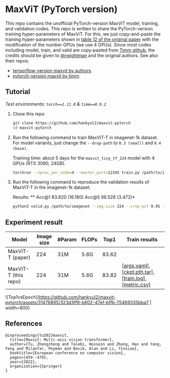 # MaxViT (PyTorch version)

This repo contains the unofficial PyTorch-version MaxViT model, training, and validation codes. This repo is written to share the PyTorch-version training hyper-parameters of MaxViT. For this, we just copy-and-paste the training hyper-parameters shown in [table 12 of the original paper](https://arxiv.org/pdf/2204.01697.pdf) with the modification of the number GPUs (we use 4 GPUs). Since most codes including model, train, and valid are copy-pasted from [Timm github](https://github.com/huggingface/pytorch-image-models), the credits should be given to [@rwightman](https://github.com/rwightman) and the original authors. See also their repos:

- [tensorflow-version maxvit by authors](https://github.com/google-research/maxvit).
- [pytorch-version maxvit by timm](https://github.com/huggingface/pytorch-image-models/blob/main/timm/models/maxxvit.py).



## Tutorial

*Test environments: `torch==1.11.0` & `timm==0.9.2`*

1. Clone this repo
   
   ```bash
   git clone https://github.com/hankyul2/maxvit-pytorch
   cd maxvit-pytorch
   ```

2. Run the following command to train MaxViT-T in imagenet-1k dataset. For model variants, just change the `--drop-path` to `0.3 (small)` and `0.4 (base)`. 

    Training time: about 5 days for the `maxvit_tiny_tf_224` model with 4 GPUs (RTX 3090, 24GB).
    
    ```bash
   torchrun --nproc_per_node=4 --master_port=12345 train.py /path/to/imagenet --model maxvit_tiny_tf_224 --aa rand-m15-mstd0.5-inc1 --mixup .8 --cutmix 1.0 --remode pixel --reprob 0.25 --drop-path .2 --opt adamw --weight-decay .05 --sched cosine --epochs 300 --lr 3e-3 --warmup-lr 1e-6 --warmup-epoch 30 --min-lr 1e-5 -b 64 -tb 4096 --smoothing 0.1 --clip-grad 1.0 -j 8 --amp --pin-mem --channels-last 
   ```
   
3. Run the following command to reproduce the validation results of MaxViT-T in the imagenet-1k dataset.

    Results: ** Acc@1 83.820 (16.180) Acc@5 96.528 (3.472)*
    
    ```bash 
    python3 valid.py /path/to/imagenet --img-size 224 --crop-pct 0.95 --cuda 0 --model maxvit_tiny_tf_224 --pretrained
    ```
    
    

## Experiment result

| Model                | Image size | #Param | FLOPs | Top1  | Train results                                                |
| -------------------- | ---------- | ------ | ----- | ----- | ------------------------------------------------------------ |
| MaxViT-T (paper)     | 224        | 31M    | 5.6G  | 83.62 |                                                              |
| MaxViT-T (this repo) | 224        | 31M    | 5.6G  | 83.82 | [[args.yaml]](https://github.com/hankyul2/maxvit-pytorch/releases/download/v0.0.1/maxvit-tiny-tf-224.yaml), [[ckpt.pth.tar]](https://github.com/hankyul2/maxvit-pytorch/releases/download/v0.0.1/maxvit-tiny-tf-224.pth.tar), [[train.log]](https://github.com/hankyul2/maxvit-pytorch/releases/download/v0.0.1/maxvit-tiny-tf-224.log), [[metric.csv]](https://github.com/hankyul2/maxvit-pytorch/releases/download/v0.0.1/maxvit-tiny-tf-224.csv) |

![Top1vsEpoch](https://github.com/hankyul2/maxvit-pytorch/assets/31476895/323d3ff9-b602-47ef-b1fb-75469335bba7 | width=800)



## References

```
@inproceedings{tu2022maxvit,
  title={Maxvit: Multi-axis vision transformer},
  author={Tu, Zhengzhong and Talebi, Hossein and Zhang, Han and Yang, Feng and Milanfar, Peyman and Bovik, Alan and Li, Yinxiao},
  booktitle={European conference on computer vision},
  pages={459--479},
  year={2022},
  organization={Springer}
}
```

